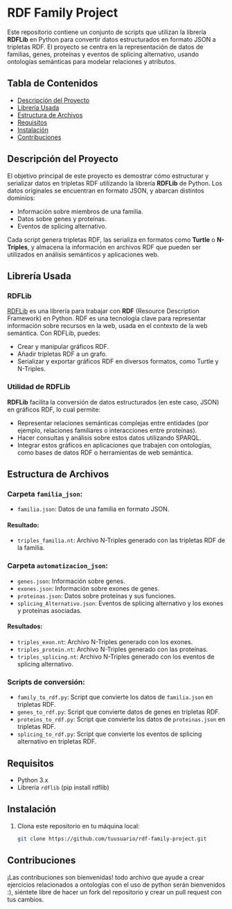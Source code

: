 # RDF Family Project

Este repositorio contiene un conjunto de scripts que utilizan la librería **RDFLib** en Python para convertir datos estructurados en formato JSON a tripletas RDF. El proyecto se centra en la representación de datos de familias, genes, proteínas y eventos de splicing alternativo, usando ontologías semánticas para modelar relaciones y atributos.

## Tabla de Contenidos
- [Descripción del Proyecto](#descripción-del-proyecto)
- [Librería Usada](#librería-usada)
- [Estructura de Archivos](#estructura-de-archivos)
- [Requisitos](#requisitos)
- [Instalación](#instalación)
- [Contribuciones](#contribuciones)

## Descripción del Proyecto

El objetivo principal de este proyecto es demostrar cómo estructurar y serializar datos en tripletas RDF utilizando la librería **RDFLib** de Python. Los datos originales se encuentran en formato JSON, y abarcan distintos dominios:

- Información sobre miembros de una familia.
- Datos sobre genes y proteínas.
- Eventos de splicing alternativo.

Cada script genera tripletas RDF, las serializa en formatos como **Turtle** o **N-Triples**, y almacena la información en archivos RDF que pueden ser utilizados en análisis semánticos y aplicaciones web.

## Librería Usada

### RDFLib
[RDFLib](https://rdflib.readthedocs.io/en/stable/) es una librería para trabajar con **RDF** (Resource Description Framework) en Python. RDF es una tecnología clave para representar información sobre recursos en la web, usada en el contexto de la web semántica. Con RDFLib, puedes:

- Crear y manipular gráficos RDF.
- Añadir tripletas RDF a un grafo.
- Serializar y exportar gráficos RDF en diversos formatos, como Turtle y N-Triples.

### Utilidad de RDFLib
**RDFLib** facilita la conversión de datos estructurados (en este caso, JSON) en gráficos RDF, lo cual permite:

- Representar relaciones semánticas complejas entre entidades (por ejemplo, relaciones familiares o interacciones entre proteínas).
- Hacer consultas y análisis sobre estos datos utilizando SPARQL.
- Integrar estos gráficos en aplicaciones que trabajen con ontologías, como bases de datos RDF o herramientas de web semántica.

## Estructura de Archivos

### Carpeta `familia_json`:
- `familia.json`: Datos de una familia en formato JSON.
#### Resultado:
- `triples_familia.nt`: Archivo N-Triples generado con las tripletas RDF de la familia.

### Carpeta `automatizacion_json`:
- `genes.json`: Información sobre genes.
- `exones.json`: Información sobre exones de genes.
- `proteinas.json`: Datos sobre proteínas y sus funciones.
- `splicing_Alternativo.json`: Eventos de splicing alternativo y los exones y proteínas asociadas.

#### Resultados:
- `triples_exon.nt`: Archivo N-Triples generado con los exones.
- `triples_protein.nt`: Archivo N-Triples generado con las proteínas.
- `triples_splicing.nt`: Archivo N-Triples generado con los eventos de splicing alternativo.

### Scripts de conversión:
- `family_to_rdf.py`: Script que convierte los datos de `familia.json` en tripletas RDF.
- `genes_to_rdf.py`: Script que convierte datos de genes en tripletas RDF.
- `proteins_to_rdf.py`: Script que convierte los datos de `proteinas.json` en tripletas RDF.
- `splicing_to_rdf.py`: Script que convierte los eventos de splicing alternativo en tripletas RDF.


## Requisitos

- Python 3.x
- Librería `rdflib` (pip install rdflib)

## Instalación

1. Clona este repositorio en tu máquina local:

   ```bash
   git clone https://github.com/tuusuario/rdf-family-project.git
   ```

## Contribuciones

¡Las contribuciones son bienvenidas! todo archivo que ayude a crear ejercicios relacionados a ontologías con el uso de python serán bienvenidos :), siéntete libre de hacer un fork del repositorio y crear un pull request con tus cambios.
